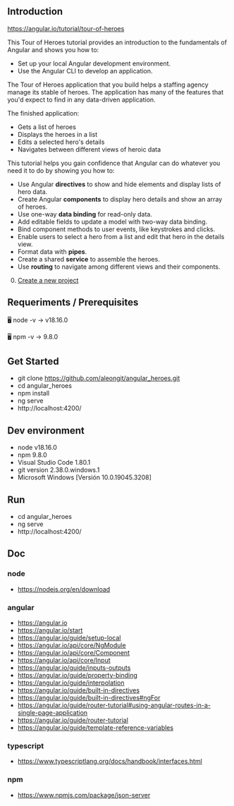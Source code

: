 ## Introduction

https://angular.io/tutorial/tour-of-heroes

This Tour of Heroes tutorial provides an introduction to the fundamentals of Angular and shows you how to:
- Set up your local Angular development environment.
- Use the Angular CLI to develop an application.

The Tour of Heroes application that you build helps a staffing agency manage its stable of heroes. The application has many of the features that you'd expect to find in any data-driven application.

The finished application:
- Gets a list of heroes
- Displays the heroes in a list
- Edits a selected hero's details
- Navigates between different views of heroic data

This tutorial helps you gain confidence that Angular can do whatever you need it to do by showing you how to:

- Use Angular **directives** to show and hide elements and display lists of hero data.
- Create Angular **components** to display hero details and show an array of heroes.
- Use one-way **data binding** for read-only data.
- Add editable fields to update a model with two-way data binding.
- Bind component methods to user events, like keystrokes and clicks.
- Enable users to select a hero from a list and edit that hero in the details view.
- Format data with **pipes**.
- Create a shared **service** to assemble the heroes.
- Use **routing** to navigate among different views and their components.



0. [Create a new project](md/0.md)




## Requeriments / Prerequisites

🖥️ node -v
→ v18.16.0

🖥️ npm -v
→ 9.8.0



## Get Started

- git clone https://github.com/aleongit/angular_heroes.git
- cd angular_heroes
- npm install
- ng serve
- http://localhost:4200/



## Dev environment

- node v18.16.0
- npm 9.8.0
- Visual Studio Code 1.80.1
- git version 2.38.0.windows.1
- Microsoft Windows [Versión 10.0.19045.3208]




## Run

- cd angular_heroes
- ng serve
- http://localhost:4200/





## Doc

### node
- https://nodejs.org/en/download


### angular
- https://angular.io
- https://angular.io/start
- https://angular.io/guide/setup-local
- https://angular.io/api/core/NgModule
- https://angular.io/api/core/Component
- https://angular.io/api/core/Input
- https://angular.io/guide/inputs-outputs
- https://angular.io/guide/property-binding
- https://angular.io/guide/interpolation
- https://angular.io/guide/built-in-directives
- https://angular.io/guide/built-in-directives#ngFor
- https://angular.io/guide/router-tutorial#using-angular-routes-in-a-single-page-application
- https://angular.io/guide/router-tutorial
- https://angular.io/guide/template-reference-variables



### typescript
- https://www.typescriptlang.org/docs/handbook/interfaces.html



### npm
- https://www.npmjs.com/package/json-server